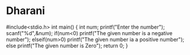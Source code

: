 # Dharani
#include<stdio.h>
int main()
{
  int num;
  printf("Enter the number");
  scanf("%d",&num);
  if(num<0)
    printf("The given number is a negative number");
  elseif(num>0)
    printf("The given number ia a positive number");
  else
    printf("The given number is Zero");
  return 0;
}
